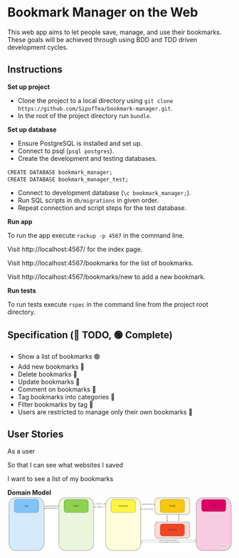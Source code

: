 # Bookmark Manager on the Web

This web app aims to let people save, manage, and use their bookmarks. These goals will be achieved through using BDD and TDD driven development cycles.

## Instructions
**Set up project**
* Clone the project to a local directory using `git clone https://github.com/SipofTea/bookmark-manager.git`.
* In the root of the project directory run `bundle`.

**Set up database**

* Ensure PostgreSQL is installed and set up.
* Connect to psql (`psql postgres`).
* Create the development and testing databases. 
 
```
CREATE DATABASE bookmark_manager;
CREATE DATABASE bookmark_manager_test;
```

* Connect to development database (`\c bookmark_manager;`).
* Run SQL scripts in `db/migrations` in given order.
* Repeat connection and script steps for the test database.

**Run app**

To run the app execute `rackup -p 4567` in the command line.

Visit http://localhost:4567/ for the index page.

Visit http://localhost:4567/bookmarks for the list of bookmarks.

Visit http://localhost:4567/bookmarks/new to add a new bookmark.

**Run tests**

To run tests execute `rspec` in the command line from the project root directory.

## Specification (🔴 TODO, 🟢 Complete)
* Show a list of bookmarks 🟢
* Add new bookmarks 🔴
* Delete bookmarks 🔴
* Update bookmarks 🔴
* Comment on bookmarks 🔴
* Tag bookmarks into categories 🔴
* Filter bookmarks by tag 🔴
* Users are restricted to manage only their own bookmarks 🔴

## User Stories
As a user	

So that I can see what websites I saved	

I want to see a list of my bookmarks

**Domain Model**
![Domain model for list of bookmarks user story](/public/images/domain_model_user_story_1.jpeg)
